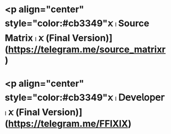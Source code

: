# <p align="center" style="color:#cb3349"ꪎ 𓏺 Source Matrix 𓏺 ꪎ (Final Version)](https://telegram.me/source_matrixr)

# <p align="center" style="color:#cb3349"ꪎ 𓏺 𝖣𝖾𝗏𝖾𝗅𝗈𝗉𝖾𝗋 𓏺 ꪎ (Final Version)](https://telegram.me/FFlXlX)

